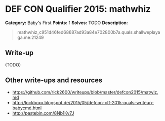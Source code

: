 # DEF CON Qualifier 2015: mathwhiz

**Category:** Baby's First
**Points:** 1
**Solves:** TODO
**Description:**

> mathwhiz_c951d46fed68687ad93a84e702800b7a.quals.shallweplayaga.me:21249


## Write-up

(TODO)

## Other write-ups and resources

* <https://github.com/rick2600/writeups/blob/master/defcon2015/matwiz.md>
* <http://lockboxx.blogspot.de/2015/05/defcon-ctf-2015-quals-writeup-babycmd.html>
* <http://pastebin.com/8Nb1Kv7J>
